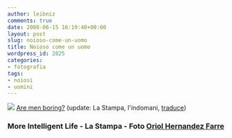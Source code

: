 ```yaml
---
author: leibniz
comments: true
date: 2008-06-15 16:19:40+00:00
layout: post
slug: noioso-come-un-uomo
title: Noioso come un uomo
wordpress_id: 2825
categories:
- fotografia
tags:
- noiosi
- uomini
---
```


![](http://farm3.static.flickr.com/2277/2256589335_0955c25a01.jpg)
[Are men boring?](http://www.moreintelligentlife.com/story/are-men-boring) (update: La Stampa, l'indomani, [traduce](http://www.lastampa.it/redazione/cmsSezioni/societa/200806articoli/33759girata.asp))[
](http://www.moreintelligentlife.com/story/are-men-boring)


### More Intelligent Life - La Stampa - Foto [Oriol Hernandez Farre](http://www.flickr.com/photos/oriolhdz/2256589335/sizes/m/)

